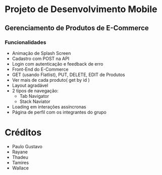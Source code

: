 # Projeto de Desenvolvimento Mobile

## Gerenciamento de Produtos de E-Commerce

### Funcionalidades
<ul>
  <li>Animação de Splash Screen</li>
  <li>Cadastro com POST na API</li>
  <li>Login com autenticação e feedback de erro</li>
  <li>Front-End do E-Commerce</li>
  <li>GET (usando Flatlist), PUT, DELETE, EDIT de Produtos</li>
  <li>Ver mais de cada produto( get by id )</li>
  <li>Layout agradável</li>
  <li>2 tipos de navegação:
    <ul>
      <li>Tab Navigator</li>
      <li>Stack Naviator</li>
    </ul>
  </li>
  <li>Loading em interações assíncronas</li>
  <li>Página de perfil com os integrantes do grupo</li>
</ul>

# Créditos
<ul>
  <li>Paulo Gustavo</li>
  <li>Rayane</li>
  <li>Thadeu</li>
  <li>Tamires</li>
  <li>Wallace</li>
</ul>
